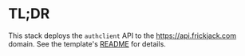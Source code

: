 # TL;DR

This stack deploys the `authclient` API to the
https://api.frickjack.com domain.  See the
template's [README](../../../../../lib/cloudformation/cellSetup/api/authclient/README.md) for details.
